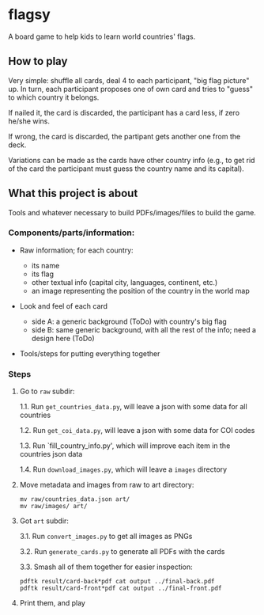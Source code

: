# flagsy

A board game to help kids to learn world countries' flags.

## How to play

Very simple: shuffle all cards, deal 4 to each participant, "big flag picture" up. In turn, each participant proposes one of own card and tries to "guess" to which country it belongs.

If nailed it, the card is discarded, the participant has a card less, if zero he/she wins.

If wrong, the card is discarded, the partipant gets another one from the deck.

Variations can be made as the cards have other country info (e.g., to get rid of the card the participant must guess the country name and its capital).


## What this project is about

Tools and whatever necessary to build PDFs/images/files to build the game.


### Components/parts/information:

- Raw information; for each country:
    - its name
    - its flag
    - other textual info (capital city, languages, continent, etc.)
    - an image representing the position of the country in the world map

- Look and feel of each card
    - side A: a generic background (ToDo) with country's big flag
    - side B: same generic background, with all the rest of the info; need a design here (ToDo)

- Tools/steps for putting everything together


### Steps

1. Go to `raw` subdir:

    1.1. Run `get_countries_data.py`, will leave a json with some data for all countries

    1.2. Run `get_coi_data.py`, will leave a json with some data for COI codes

    1.3. Run `fill_country_info.py', which will improve each item in the countries json data

    1.4. Run `download_images.py`, which will leave a `images` directory

2. Move metadata and images from raw to art directory:

    ```
    mv raw/countries_data.json art/
    mv raw/images/ art/
    ```

3. Got `art` subdir:

    3.1. Run `convert_images.py` to get all images as PNGs

    3.2. Run `generate_cards.py` to generate all PDFs with the cards

    3.3. Smash all of them together for easier inspection: 

    ```
    pdftk result/card-back*pdf cat output ../final-back.pdf
    pdftk result/card-front*pdf cat output ../final-front.pdf
    ```

4. Print them, and play
